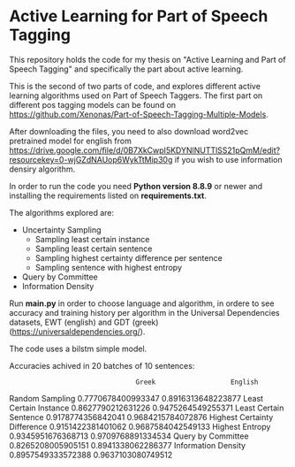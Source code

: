 # Active Learning for Part of Speech Tagging
This repository holds the code for my thesis on "Active Learning and Part of Speech Tagging" and specifically the part about active learning.

This is the second of two parts of code, and explores different active learning algorithms used on Part of Speech Taggers. The first part on different pos tagging models can be found on https://github.com/Xenonas/Part-of-Speech-Tagging-Multiple-Models.

After downloading the files, you need to also download word2vec pretrained model for english from https://drive.google.com/file/d/0B7XkCwpI5KDYNlNUTTlSS21pQmM/edit?resourcekey=0-wjGZdNAUop6WykTtMip30g if you wish to use information densiry algorithm.

In order to run the code you need <b>Python version 8.8.9</b> or newer and installing the requirements listed on <b>requirements.txt</b>.

The algorithms explored are:
  - Uncertainty Sampling
    - Sampling least certain instance
    - Sampling least certain sentence
    - Sampling highest certainty difference per sentence
    - Sampling sentence with highest entropy
  - Query by Committee
  - Information Density

  Run <b>main.py</b> in order to choose language and algorithm, in ordere to see accuracy and training history per algorithm in the Universal Dependencies datasets, EWT (english) and GDT (greek) (https://universaldependencies.org/).
  
  The code uses a bilstm simple model.
  
  Accuracies achived in 20 batches of 10 sentences:
  
                                    Greek                   English
Random Sampling                     0.7770678400993347      0.8916313648223877
Least Certain Instance              0.8627790212631226      0.9475264549255371
Least Certain Sentence              0.9178774356842041      0.9684215784072876
Highest Certainty Difference        0.9151422381401062      0.9687584042549133
Highest Entropy                     0.9345951676368713	    0.9709768891334534
Query by Committee                  0.8265208005905151	    0.8941338062286377
Information Density                 0.8957549333572388	    0.9637103080749512

